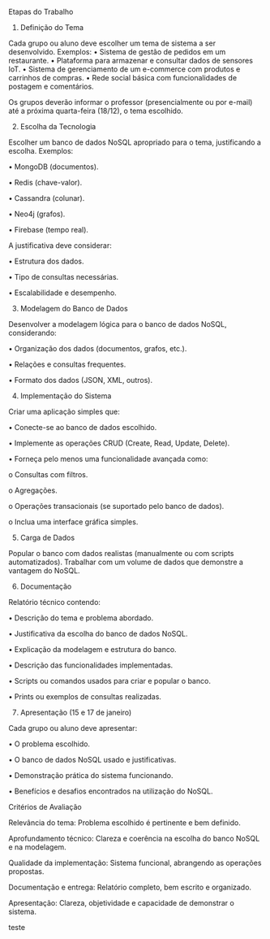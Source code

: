 Etapas do Trabalho

1. Definição do Tema

Cada grupo ou aluno deve escolher um tema de sistema a ser desenvolvido. Exemplos:
• Sistema de gestão de pedidos em um restaurante.
• Plataforma para armazenar e consultar dados de sensores IoT.
• Sistema de gerenciamento de um e-commerce com produtos e carrinhos de compras.
• Rede social básica com funcionalidades de postagem e comentários.

Os grupos deverão informar o professor (presencialmente ou por e-mail) até a próxima quarta-feira
(18/12), o tema escolhido.

2. Escolha da Tecnologia

Escolher um banco de dados NoSQL apropriado para o tema, justificando a escolha. Exemplos:

• MongoDB (documentos).

• Redis (chave-valor).

• Cassandra (colunar).

• Neo4j (grafos).

• Firebase (tempo real).


A justificativa deve considerar:

• Estrutura dos dados.

• Tipo de consultas necessárias.

• Escalabilidade e desempenho.

3. Modelagem do Banco de Dados

Desenvolver a modelagem lógica para o banco de dados NoSQL, considerando:

• Organização dos dados (documentos, grafos, etc.).

• Relações e consultas frequentes.

• Formato dos dados (JSON, XML, outros).


4. Implementação do Sistema

Criar uma aplicação simples que:

• Conecte-se ao banco de dados escolhido.

• Implemente as operações CRUD (Create, Read, Update, Delete).


• Forneça pelo menos uma funcionalidade avançada como:

  o Consultas com filtros.
  
  o Agregações.
  
  o Operações transacionais (se suportado pelo banco de dados).
  
  o Inclua uma interface gráfica simples.
  

5. Carga de Dados

Popular o banco com dados realistas (manualmente ou com scripts automatizados). Trabalhar com um
volume de dados que demonstre a vantagem do NoSQL.

6. Documentação

Relatório técnico contendo:

• Descrição do tema e problema abordado.

• Justificativa da escolha do banco de dados NoSQL.

• Explicação da modelagem e estrutura do banco.

• Descrição das funcionalidades implementadas.

• Scripts ou comandos usados para criar e popular o banco.

• Prints ou exemplos de consultas realizadas.


7. Apresentação (15 e 17 de janeiro)

Cada grupo ou aluno deve apresentar:

• O problema escolhido.

• O banco de dados NoSQL usado e justificativas.

• Demonstração prática do sistema funcionando.

• Benefícios e desafios encontrados na utilização do NoSQL.


Critérios de Avaliação

Relevância do tema: Problema escolhido é pertinente e bem definido.

Aprofundamento técnico: Clareza e coerência na escolha do banco NoSQL e na modelagem.

Qualidade da implementação: Sistema funcional, abrangendo as operações propostas.

Documentação e entrega: Relatório completo, bem escrito e organizado.

Apresentação: Clareza, objetividade e capacidade de demonstrar o sistema.

teste
